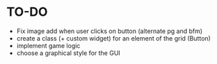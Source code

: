 # TO-DO
- Fix image add when user clicks on button (alternate pg and bfm)
- create a class (+ custom widget) for an element of the grid (Button)
- implement game logic
- choose a graphical style for the GUI